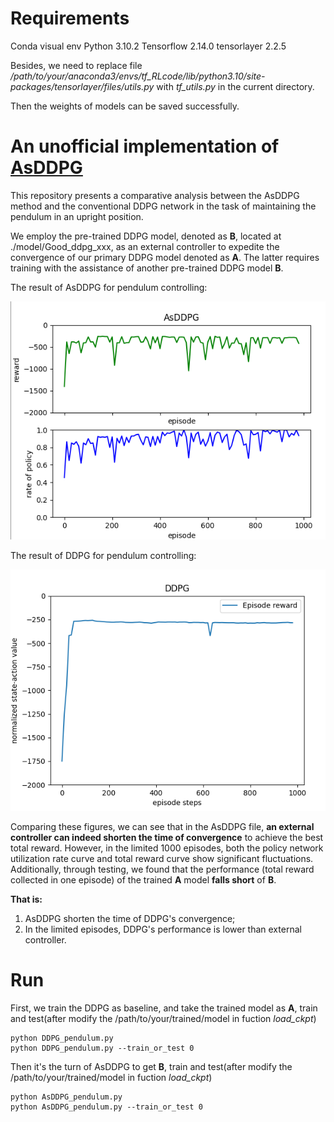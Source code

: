 # Requirements
Conda visual env
Python 3.10.2
Tensorflow 2.14.0
tensorlayer 2.2.5

Besides, we need to replace file _/path/to/your/anaconda3/envs/tf_RLcode/lib/python3.10/site-packages/tensorlayer/files/utils.py_ 
with _tf_utils.py_ in the current directory. 

Then the weights of models can be saved successfully.



 # An unofficial implementation of [AsDDPG](https://ieeexplore.ieee.org/abstract/document/8461203)
This repository presents a comparative analysis between the AsDDPG method and the conventional DDPG network in the task of maintaining the pendulum in an upright position.

We employ the pre-trained DDPG model, denoted as **B**, located at ./model/Good_ddpg_xxx, as an external controller to expedite the convergence of our primary DDPG model denoted as **A**. The latter requires training with the assistance of another pre-trained DDPG model **B**.

 The result of AsDDPG for pendulum controlling:
<p align="center">
  <img src="figures/AsDDPG_result.png">
</p>

 The result of DDPG for pendulum controlling:
<p align="center">
  <img src="figures/DDPG_result.png">
</p>

Comparing these figures, we can see that in the AsDDPG file, __an external controller can indeed shorten the time of convergence__ to achieve the best total reward. However, in the limited 1000 episodes, both the policy network utilization rate curve and total reward curve show significant fluctuations. Additionally, through testing, we found that the performance (total reward collected in one episode) of the trained **A** model __falls short__ of **B**.

__That is:__
1. AsDDPG shorten the time of DDPG's convergence;
2. In the limited episodes, DDPG's performance is lower than external controller.


# Run
First, we train the DDPG as baseline, and take the trained model as **A**, train and test(after modify the /path/to/your/trained/model in fuction *load_ckpt*)
```
python DDPG_pendulum.py
python DDPG_pendulum.py --train_or_test 0
```

Then it's the turn of AsDDPG to get **B**, train and test(after modify the /path/to/your/trained/model in fuction *load_ckpt*)
```
python AsDDPG_pendulum.py
python AsDDPG_pendulum.py --train_or_test 0
```
